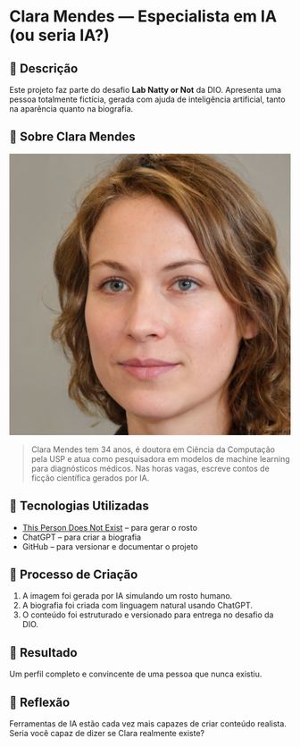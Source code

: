 # Clara Mendes — Especialista em IA (ou seria IA?)

## 📒 Descrição
Este projeto faz parte do desafio **Lab Natty or Not** da DIO. Apresenta uma pessoa totalmente fictícia, gerada com ajuda de inteligência artificial, tanto na aparência quanto na biografia.

## 🧠 Sobre Clara Mendes
![Clara Mendes](images/clara-mendes-ia.png)

> Clara Mendes tem 34 anos, é doutora em Ciência da Computação pela USP e atua como pesquisadora em modelos de machine learning para diagnósticos médicos. Nas horas vagas, escreve contos de ficção científica gerados por IA.

## 🤖 Tecnologias Utilizadas
- [This Person Does Not Exist](https://thispersondoesnotexist.com/) – para gerar o rosto
- ChatGPT – para criar a biografia
- GitHub – para versionar e documentar o projeto

## 🧐 Processo de Criação
1. A imagem foi gerada por IA simulando um rosto humano.
2. A biografia foi criada com linguagem natural usando ChatGPT.
3. O conteúdo foi estruturado e versionado para entrega no desafio da DIO.

## 🚀 Resultado
Um perfil completo e convincente de uma pessoa que nunca existiu.

## 💭 Reflexão
Ferramentas de IA estão cada vez mais capazes de criar conteúdo realista. Seria você capaz de dizer se Clara realmente existe?
